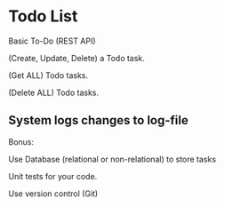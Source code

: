 # Todo List
Basic To-Do (REST API)

(Create, Update, Delete) a Todo task.

(Get ALL) Todo tasks.

(Delete ALL) Todo tasks.

System logs changes to log-file
----------------------------------------------
Bonus:

Use Database (relational or non-relational) to store tasks

Unit tests for your code.

Use version control (Git)
